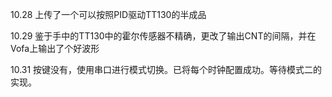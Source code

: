 10.28 上传了一个可以按照PID驱动TT130的半成品

10.29 鉴于手中的TT130中的霍尔传感器不精确，更改了输出CNT的间隔，并在Vofa上输出了个好波形

10.31 按键没有，使用串口进行模式切换。已将每个时钟配置成功。等待模式二的实现。
